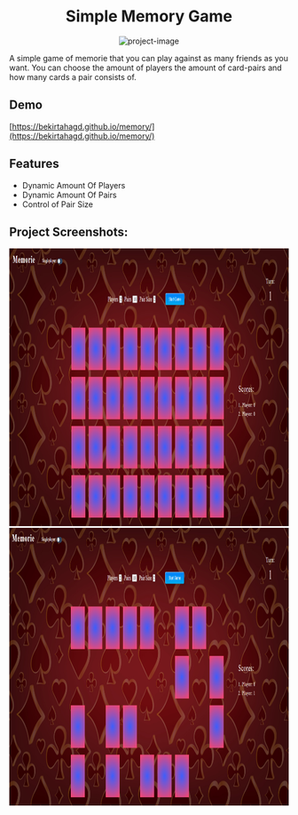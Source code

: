 <h1 align="center" id="title">Simple Memory Game</h1>

<p align="center"><img src="https://socialify.git.ci/bekirtahagd/memory/image?description=1&amp;descriptionEditable=A%20simple%20memory%20game&amp;font=Source%20Code%20Pro&amp;language=1&amp;name=1&amp;owner=1&amp;pattern=Signal&amp;theme=Dark" alt="project-image"></p>

<p id="description">A simple game of memorie that you can play against as many friends as you want. You can choose the amount of players the amount of card-pairs and how many cards a pair consists of.</p>

<h2>Demo</h2>

[https://bekirtahagd.github.io/memory/](https://bekirtahagd.github.io/memory/)
<br>

<h2>Features</h2>

*   Dynamic Amount Of Players
*   Dynamic Amount Of Pairs
*   Control of Pair Size
  
<h2>Project Screenshots:</h2>

<img src="./preview/main-page.png" alt="project-screenshot" width=auto height="500/">
<img src="./preview/main-page-clicked.png" alt="project-screenshot" width=auto height="500/">
